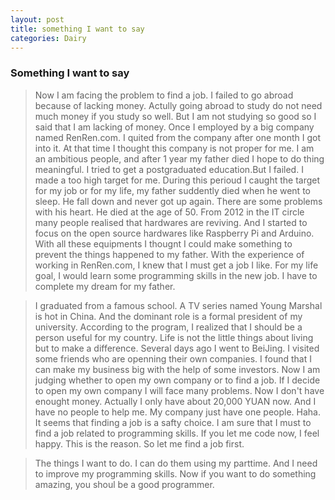 ```yaml
---
layout: post
title: something I want to say
categories: Dairy
---
```

### Something I want to say ###

>    Now I am facing the problem to find a job. I failed to go abroad because of lacking money. Actully going abroad to study do not need much money if you study so well. But I am not studying so good so I said that I am lacking of money. Once I employed by a big company named RenRen.com. I quited from the company after one month I got into it. At that time I thought this company is not proper for me. I am an ambitious people, and after 1 year my father died I hope to do thing meaningful. I tried to get a postgraduated education.But I failed. I made a too high target for me. During this perioud I caught the target for my job or for my life, my father suddently died when he went to sleep. He fall down and never got up again. There are some problems with his heart. He died at the age of 50. From 2012 in the IT circle many people realised that hardwares are reviving. And I started to focus on the open source hardwares like Raspberry Pi and Arduino. With all these equipments I thougnt I could make something to prevent the things happened to my father. With the experience of working in RenRen.com, I knew that I must get a job I like. For my life goal, I would learn some programming skills in the new job. I have to complete my dream for my father.

>    I graduated from a famous school. A TV series named Young Marshal is hot in China. And the dominant role is a formal president of my university. According to the program, I realized that I should be a person useful for my country. Life is not the little things about living but to make a difference. Several days ago I went to BeiJing. I visited some friends who are openning their own companies. I found that I can make my business big with the help of some investors. Now I am judging whether to open my own company or to find a job. If I decide to open my own company I will face many problems. Now I don't have enought money. Actually I only have about 20,000 YUAN now. And I have no people to help me. My company just have one people. Haha. It seems that finding a job is a safty choice. I am sure that I must to find a job related to programming skills. If you let me code now, I feel happy. This is the reason. So let me find a job first.

>    The things I want to do. I can do them using my parttime. And I need to improve my programming skills. Now if you want to do something amazing, you shoul be a good programmer.     
